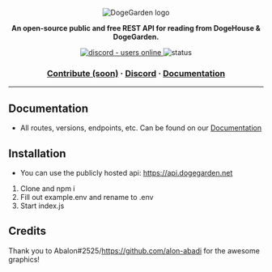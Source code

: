 <p align="center">
  <img src="https://cdn.discordapp.com/attachments/820450983892222022/820961073980899328/dogegarden-bottom-cropped.png" alt="DogeGarden logo" />
</p>
<p align="center">
  <strong>An open-source public and free REST API for reading from DogeHouse & DogeGarden.</strong>
</p>
<p align="center">
  <a href="https://discord.gg/Nu6KVjJYj6">
    <img src="https://img.shields.io/discord/820442045264691201?style=for-the-badge" alt="discord - users online" />
  </a>
    <img src="https://img.shields.io/website?style=for-the-badge&url=https%3A%2F%2Fapi.dogegarden.net" alt="status">
</p>

<h3 align="center">  
  <a href="CONTRIBUTING.md">Contribute (soon)</a>
  <span> · </span>
  <a href="https://discord.gg/Nu6KVjJYj6">Discord</a>
  <span> · </span>
  <a href="https://wiki.dogegarden.net">Documentation</a>
</h3>

---

## Documentation
- All routes, versions, endpoints, etc. Can be found on our <a href="https://wiki.dogegarden.net">Documentation</a>

## Installation

- You can use the publicly hosted api: https://api.dogegarden.net

1. Clone and npm i
2. Fill out example.env and rename to .env
3. Start index.js

## Credits
Thank you to Abalon#2525/https://github.com/alon-abadi for the awesome graphics!

